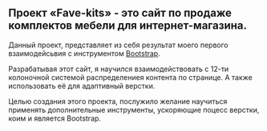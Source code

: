 ## Проект «Fave-kits» - это сайт по продаже комплектов мебели для интернет-магазина.

Данный проект, представляет из себя результат моего первого взаимодейсьвия c инструментом [Bootstrap](https://getbootstrap.com/).

Разрабатывая этот сайт, я научился взаимодействовать с 12-ти колоночной системой распределениея контента по странице. А также использовать её для адаптивный верстки.

Целью создания этого проекта, послужило желание научиться применять дополнительные инструменты, ускоряющие поцесс верстки, коим и является Bootstrap.
